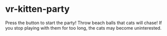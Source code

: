 # vr-kitten-party
Press the button to start the party! Throw beach balls that cats will chase! If you stop playing with them for too long, the cats may become uninterested.
